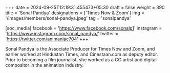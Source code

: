 +++
date = 2024-09-25T12:19:31.455473+05:30
draft = false
weight = 390
title = 'Sonal Pandya'
designations = ['Times Now & Zoom']
img = '/images/members/sonal-pandya.jpeg'
tag = 'sonalpandya'

[soc_media]
facebook = 'https://www.facebook.com/sonalp1'
instagram = 'https://www.instagram.com/sonal_pandya/'
twitter = 'https://twitter.com/animaniac704'
+++

Sonal Pandya is the Associate Producer for Times Now and Zoom, and earlier worked at Hindustan Times, and Cinestaan.com as deputy editor. Prior to becoming a film journalist, she worked as a CG artist and digital compositor in the animation industry.
